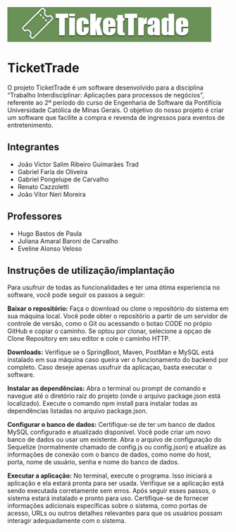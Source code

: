 ![image](docs/images/Screenshot_6.png)

# TicketTrade

O projeto TicketTrade é um software desenvolvido para a disciplina “Trabalho Interdisciplinar: Aplicações  para processos de negócios”, referente ao 2º período do curso de Engenharia de Software da Pontifícia Universidade Católica de Minas Gerais. O objetivo do nosso projeto é criar um software que facilite a compra e revenda de ingressos para eventos de entretenimento. 

## Integrantes

* João Victor Salim Ribeiro Guimarães Trad
* Gabriel Faria de Oliveira
* Gabriel Pongelupe de Carvalho
* Renato Cazzoletti
* João Vitor Neri Moreira

## Professores

* Hugo Bastos de Paula 
* Juliana Amaral Baroni de Carvalho 
* Eveline Alonso Veloso 

## Instruções de utilização/implantação
Para usufruir de todas as funcionalidades e ter uma ótima experiencia no software, você pode seguir os passos a seguir:

**Baixar o repositório:**
Faça o download ou clone o repositório do sistema em sua máquina local. Você pode obter o repositório a partir de um servidor de controle de versão, como o Git ou acessando o botao CODE no própio GitHub e copiar o caminho. Se optou por clonar, selecione a opçao de Clone Repository em seu editor e cole o caminho HTTP.

**Downloads:**
Verifique se o SpringBoot, Maven, PostMan e  MySQL está instalado em sua máquina caso queira ver o funcionamento do backend por completo. Caso deseje apenas usufruir da aplicaçao, basta executar o software. 

**Instalar as dependências:**
Abra o terminal ou prompt de comando e navegue até o diretório raiz do projeto (onde o arquivo package.json está localizado). Execute o comando npm install para instalar todas as dependências listadas no arquivo package.json.

**Configurar o banco de dados:**
Certifique-se de ter um banco de dados MySQL configurado e atualizado disponível. Você pode criar um novo banco de dados ou usar um existente. Abra o arquivo de configuração do Sequelize (normalmente chamado de config.js ou config.json) e atualize as informações de conexão com o banco de dados, como nome do host, porta, nome de usuário, senha e nome do banco de dados. 

**Executar a aplicação:**
No terminal, execute o programa. Isso iniciará a aplicação e ela estará pronta para ser usada. Verifique se a aplicação está sendo executada corretamente sem erros. Após seguir esses passos, o sistema estará instalado e pronto para uso. Certifique-se de fornecer informações adicionais específicas sobre o sistema, como portas de acesso, URLs ou outros detalhes relevantes para que os usuários possam interagir adequadamente com o sistema.


